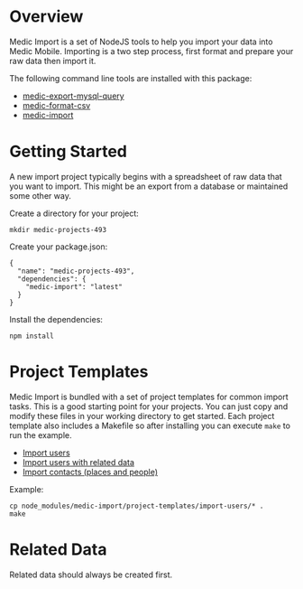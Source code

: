 # Overview

Medic Import is a set of NodeJS tools to help you import your data into Medic
Mobile.  Importing is a two step process, first format and prepare your raw
data then import it.

The following command line tools are installed with this package:

 - [medic-export-mysql-query](docs/export-mysql-query.md)
 - [medic-format-csv](docs/format-csv.md)
 - [medic-import](docs/import.md)

# Getting Started

A new import project typically begins with a spreadsheet of raw data that you
want to import.  This might be an export from a database or maintained some
other way.

Create a directory for your project:

```
mkdir medic-projects-493
```

Create your package.json:

```
{
  "name": "medic-projects-493",
  "dependencies": {
    "medic-import": "latest"
  }
}
```

Install the dependencies:

```
npm install
```

# Project Templates

Medic Import is bundled with a set of project templates for common import
tasks.  This is a good starting point for your projects.  You can just copy and
modify these files in your working directory to get started.  Each project
template also includes a Makefile so after installing you can execute `make` to
run the example.

  - [Import users](project-templates/import-users)
  - [Import users with related data](project-templates/import-users-w-supervisors)
  - [Import contacts (places and people)](project-templates/import-contacts)

Example:

```
cp node_modules/medic-import/project-templates/import-users/* .
make
```

# Related Data

Related data should always be created first.

